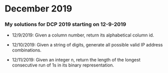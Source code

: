 # December 2019
### My solutions for DCP 2019 starting on 12-9-2019

- 12/9/2019: Given a column number, return its alphabetical column id.

- 12/10/2019: Given a string of digits, generate all possible
valid IP address combinations.

- 12/11/2019: Given an integer n, return the length of the longest consecutive
run of 1s in its binary representation.
